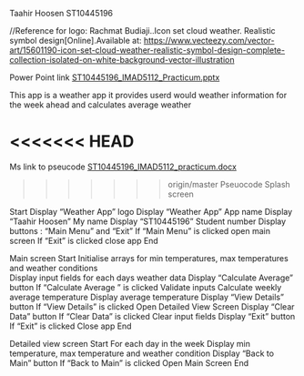 Taahir Hoosen 
ST10445196

//Reference for logo: Rachmat Budiaji..Icon set cloud weather. Realistic symbol design[Online].Available at: https://www.vecteezy.com/vector-art/15601190-icon-set-cloud-weather-realistic-symbol-design-complete-collection-isolated-on-white-background-vector-illustration

Power Point link [ST10445196_IMAD5112_Practicum.pptx](https://github.com/user-attachments/files/15764463/ST10445196_IMAD5112_Practicum.pptx)


This app is a weather app it provides userd would weather information for the week ahead and calculates average weather

<<<<<<< HEAD
=======
Ms link to pseucode [ST10445196_IMAD5112_practicum.docx](https://github.com/user-attachments/files/15764536/ST10445196_IMAD5112_practicum.docx)



>>>>>>> origin/master
Pseuocode
Splash screen

Start
Display “Weather App” logo
Display “Weather App” App name
Display “Taahir Hoosen” My name
Display “ST10445196” Student number
Display buttons : “Main Menu” and “Exit” 
If “Main Menu” is clicked 
open main screen
If “Exit” is clicked 
close app 
End

Main screen
Start
Initialise arrays for min temperatures, max temperatures and weather conditions  
Display input fields for each days weather data
Display “Calculate Average” button
If “Calculate Average ” is clicked 
Validate inputs
Calculate weekly average temperature
Display average temperature
Display “View Details” button 
If “View Details” is clicked 
Open Detailed View Screen 
Display “Clear Data” button
If “Clear Data” is clicked 
Clear input fields 
Display “Exit” button 
If “Exit” is clicked
Close app
End

Detailed view screen
Start
For each day in the week 
Display min temperature, max temperature and weather condition
Display “Back to Main” button
If “Back to Main” is clicked 
Open Main Screen
End

